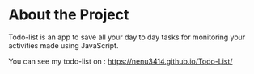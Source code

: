 # About the Project
Todo-list is an app to save all your day to day tasks for monitoring your activities made using JavaScript.

You can see my todo-list on : https://nenu3414.github.io/Todo-List/
